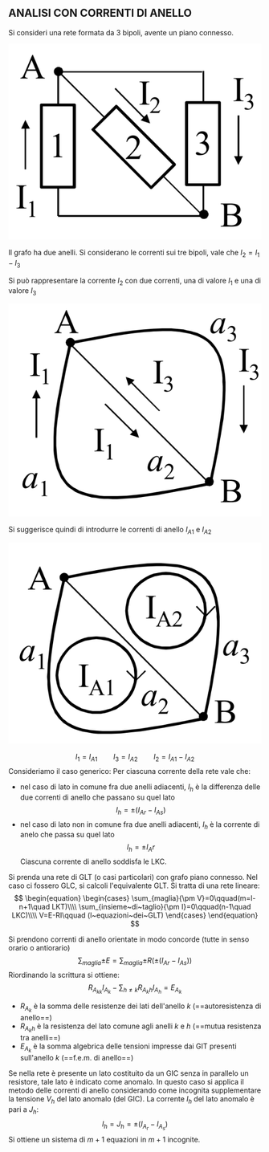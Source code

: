 ## ANALISI CON CORRENTI DI ANELLO
Si consideri una rete formata da 3 bipoli, avente un piano connesso.

![CORRENTI DI ANELLO|500](Images/Analisi_Reti_Bipoli_01.png)

Il grafo ha due anelli.
Si considerano le correnti sui tre bipoli, vale che $I_2=I_1-I_3$

Si può rappresentare la corrente $I_2$ con due correnti, una di valore $I_1$ e una di valore $I_3$

![CORRENTI DI ANELLO|500](Images/Analisi_Reti_Bipoli_02.png)

Si suggerisce quindi di introdurre le correnti di anello $I_{A1}$ e $I_{A2}$

![CORRENTI DI ANELLO|500](Images/Analisi_Reti_Bipoli_03.png)

$$I_1=I_{A1}\qquad I_3=I_{A2}\qquad I_2=I_{A1}-I_{A2}$$
Consideriamo il caso generico:
Per ciascuna corrente della rete vale che:
- nel caso di lato in comune fra due anelli adiacenti, $I_h$ è la differenza delle due correnti di anello che passano su quel lato
$$I_h=\pm(I_{Ar}-I_{As})$$
- nel caso di lato non in comune fra due anelli adiacenti, $I_h$ è la corrente di anelo che passa su quel lato
$$I_h=\pm I_Ar$$
Ciascuna corrente di anello soddisfa le LKC.

Si prenda una rete di GLT (o casi particolari) con grafo piano connesso.
Nel caso ci fossero GLC, si calcoli l'equivalente GLT.
Si tratta di una rete lineare:
$$
\begin{equation}
\begin{cases}
	\sum_{maglia}{\pm V}=0\qquad(m=l-n+1\quad LKT)\\\\
	\sum_{insieme~di~taglio}{\pm I}=0\qquad(n-1\quad LKC)\\\\
	V=E-RI\qquad (l~equazioni~dei~GLT)
\end{cases}
\end{equation}
$$

Si prendono correnti di anello orientate in modo concorde (tutte in senso orario o antiorario)
$$\sum_{maglia}{\pm E}=\sum_{maglia}{\pm R(\pm(I_{Ar}-I_{As}))}$$
Riordinando la scrittura si ottiene:
$$R_{A_{kk}}I_{A_k}-\sum_{h\neq k}{R_{A_kh}}I_{A_h}=E_{A_k}$$
- $R_{A_k}$ è la somma delle resistenze dei lati dell'anello $k$ (==autoresistenza di anello==)
- $R_{A_kh}$ è la resistenza del lato comune agli anelli $k$ e $h$ (==mutua resistenza tra anelli==)
- $E_{A_k}$ è la somma algebrica delle tensioni impresse dai GIT presenti sull'anello $k$ (==f.e.m. di anello==)

Se nella rete è presente un lato costituito da un GIC senza in parallelo un resistore, tale lato è indicato come anomalo.
In questo caso si applica il metodo delle correnti di anello considerando come incognita supplementare la tensione $V_h$ del lato anomalo (del GIC).
La corrente $I_h$ del lato anomalo è pari a $J_h$:
$$I_h=J_h=\pm(I_{A_r}-I_{A_s})$$
Si ottiene un sistema di $m+1$ equazioni in $m+1$ incognite.